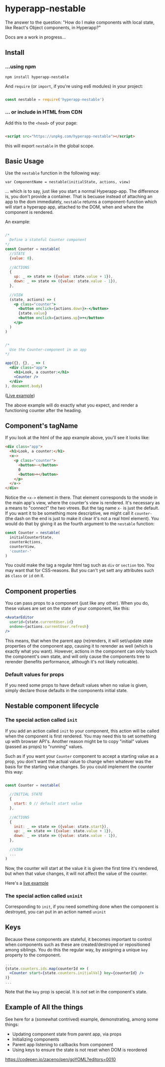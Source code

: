 
# hyperapp-nestable

The answer to the question: "How do I make components with local state, like React's Object components, in Hyperapp?"

Docs are a work in progress...

## Install

### ...using npm

```
npm install hyperapp-nestable
```

And `require` (or `import`, if you're using es6 modules) in your project:

```js

const nestable = require('hyperapp-nestable')

```

### ... or include in HTML from CDN

Add this to the `<head>` of your page:

```html

<script src="https://unpkg.com/hyperapp-nestable"></script>

```

this will export `nestable` in the global scope.

## Basic Usage

Use the `nestable` function in the following way:

```
var ComponentName = nestable(initialState, actions, view)
```

... which is to say, just like you start a normal Hyperapp-app. The difference is, you don't provide a container. That is becuase instead of attaching an app to the dom immediately, `nestable` returns a component-function which will start a hyperapp app, attached to the DOM, when and where the component is rendered.

An example:

```jsx

/*
  Define a stateful Counter component
*/
const Counter = nestable(
  //STATE
  {value: 0},
  
  //ACTIONS
  {
    up: _ => state => ({value: state.value + 1}),
    down: _ => state => ({value: state.value - 1}),
  },
  
  //VIEW
  (state, actions) => (
    <p class="counter">
      <button onclick={actions.down}>-</button>
      {state.value}
      <button onclick={actions.up}>+</button>
    </p>
  )
)


/*
  Use the Counter-component in an app
*/

app({}, {}, _ => (
  <div class="app">
    <h1>Look, a counter:</h1>
    <Counter />
  </div>
), document.body)

```

([Live example](https://codepen.io/zaceno/pen/eygwdV))

The above example will do exactly what you expect, and render a functioning counter after the heading.

## Component's tagName

If you look at the html of the app example above, you'll see it looks like:

```html
<div class="app">
  <h1>Look, a counter:</h1>
  <x->
    <p class="counter">
      <button>-</button>
      0
      <button>+</button>
    </p>
  </x->
</div>
```

Notice the `<x->` element in there. That element corresponds to the vnode in the main app's view, where the counter's view is rendered. It's necessary as a means to "connect" the two vtrees. But the tag name `x-` is just the default. If you want it to be something more descriptive, we might call it `counter-` (the dash on the end is just to make it clear it's not a real html element). You would do that by giving it as the fourth argument to the `nestable` function:

```js
const Counter = nestable(
  initialCounterState,
  counterActions,
  counterView,
  'counter-'
)
```

You could make the tag a regular html tag such as `div` or `section` too. You may want that for CSS-reasons. But you can't yet sett any attributes such as `class` or `id` on it.

## Component properties

You can pass props to a component (just like any other). When you do, these values are set on the state of your component, like this:

```jsx
<AvatarEditor
  userid={state.currentUser.id}
  ondone={actions.currentUser.refresh}
/>
```

This means, that when the parent app (re)renders, it will set/update state properties of the component app, causing it to rerender as well (which is exactly what you want). However, actions in the component can only touch the component's own state, and will only cause the components tree to rerender (benefits performance, although it's not likely noticable).

### Default values for props
If you need some props to have default values when no value is given, simply declare those defaults in the components initial state.

## Nestable component lifecycle

### The special action called `init`

If you add an action called `init` to your component, this action will be called when the component is first rendered. You may need this to set something up with browser API's. Another reason might be to copy "initial" values (passed as props) to "running" values.

Such as if you want your `Counter` component to accept a starting value as a prop, you don't want the actual value to change when whatever was the basis for the starting value changes. So you could implement the counter this way:

```js

const Counter = nestable(
  
  //INITIAL STATE
  {
    start: 0 // default start value
  },
  
  //ACTIONS
  {
    init: _ => state => ({value: state.start}),
    up: _ => state => ({value: state.value + 1}),
    down: _ => state => ({value: state.value - 1}),
  },
  
  //VIEW
  ...
)
```

Now, the counter will start at the value it is given the first time it's rendered, but when that value changes, it will not affect the value of the counter.

Here's a [live example](https://codepen.io/zaceno/pen/ypMLPp)

### The special action called `uninit`

Corresponding to `init`, if you need something done when the component is destroyed, you can put in an action named `uninit`

## Keys

Because these components are stateful, it becomes important to control when components such as these are created/destroyed or repositioned among siblings. You do this the regular way, by assigning a unique `key` property to the component.

```jsx
...
{state.counters.ids.map(counterId => (
  <Counter start={state.counters.initialVal} key={counterId} />
)}
...
```
Note that the `key` prop is special. It is *not* set in the component's state.

## Example of All the things

See here for a (somewhat contrived) example, demonstrating, among some things:

- Updating component state from parent app, via props
- Initializing components
- Parent app listening to callbacks from component
- Using keys to ensure the state is not reset when DOM is reordered

https://codepen.io/zaceno/pen/goYOML?editors=0010
